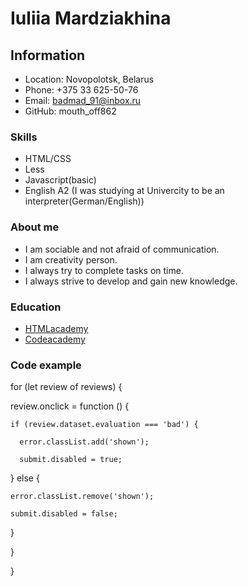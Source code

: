# **Iuliia Mardziakhina**
## Information
  + Location: Novopolotsk, Belarus
  + Phone: +375 33 625-50-76
  + Email: badmad_91@inbox.ru
  + GitHub: mouth_off862
### Skills
  + HTML/CSS
  + Less
  + Javascript(basic)
  + English A2 (I was studying at Univercity to be an interpreter(German/English))
### About me
   +  I am sociable and not afraid of communication.
   +  I am creativity person.
   +  I always try to complete tasks on time.
   +  I always strive to develop and gain new knowledge.
### Education
   + [HTMLacademy](https://htmlacademy.ru/study)
   + [Codeacademy](https://www.codecademy.com/) 
### Code example
   for (let review of reviews) {

  review.onclick = function () {

    if (review.dataset.evaluation === 'bad') {

      error.classList.add('shown');

      submit.disabled = true;

  } else {

    error.classList.remove('shown');

    submit.disabled = false;

  }

  }
  
}